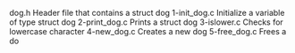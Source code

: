  dog.h   Header file that contains a struct dog
1-init_dog.c    Initialize a variable of type struct dog
2-print_dog.c   Prints a struct dog
3-islower.c     Checks for lowercase character
4-new_dog.c     Creates a new dog
5-free_dog.c    Frees a do
